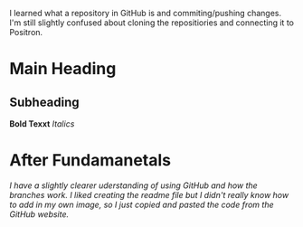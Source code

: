 I learned what a repository in GitHub is and commiting/pushing changes. I'm still slightly confused about cloning the repositiories and connecting it to Positron. 
# Main Heading 
## Subheading 
**Bold Texxt**
*Italics*

# After Fundamanetals 
*I have a slightly clearer uderstanding of using GitHub and how the branches work. I liked creating the readme file but I didn't really know how to add in my own image, so I just copied and pasted the code from the GitHub website.*
